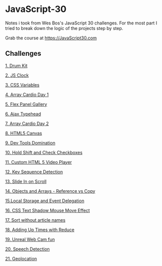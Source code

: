 # JavaScript-30
Notes i took from Wes Bos's JavaScript 30 challenges. 
For the most part I tried to break down the logic of the projects step by step.

Grab the course at https://JavaScript30.com



## Challenges 
[1. Drum Kit](https://github.com/Iambizi/JavaScript-30/tree/master/01%20JavaScript%20Drum%20kit#javascript-drum-kit)

[2. JS Clock](https://github.com/Iambizi/JavaScript-30/tree/master/02%20JS%20Clock)

[3. CSS Variables](https://github.com/Iambizi/JavaScript-30/tree/master/03%20CSS%20Variables#css-variables)

[4. Array Cardio Day 1](https://github.com/Iambizi/JavaScript-30/tree/master/04%20Array%20Cardio%20Day%201)

[5. Flex Panel Gallery](https://github.com/Iambizi/JavaScript-30/tree/master/05%20Flex%20Panel%20Gallery#flex-panel-gallery)

[6. Ajax Typehead](https://github.com/Iambizi/JavaScript-30/tree/master/06%20Ajax%20Type%20Ahead#ajax-type-ahead)

[7. Array Cardio Day 2](https://github.com/Iambizi/JavaScript-30/tree/master/07%20Array%20Cardio%20Day%202)

[8. HTML5 Canvas](https://github.com/Iambizi/JavaScript-30/tree/master/08%20HTML5%20Canvas#html-5-canvas)

[9. Dev Tools Domination](https://github.com/Iambizi/JavaScript-30/tree/master/09%2014%20Must%20Know%20Dev%20Tools%20Tricks#14-must-know-dev-tool-tricks)

[10. Hold Shift and Check Checkboxes](https://github.com/Iambizi/JavaScript-30/tree/master/10%20Hold%20Shift%20and%20Check%20Checkboxes)

[11. Custom HTML 5 Video Player](https://github.com/Iambizi/JavaScript-30/tree/master/11%20Custom%20HTML%205%20Video%20Player)

[12. Key Sequence Detection](https://github.com/Iambizi/JavaScript-30/tree/master/12%20Key%20Sequence%20Detection)

[13. Slide In on Scroll](https://github.com/Iambizi/JavaScript-30/tree/master/13%20Slide%20In%20on%20Scroll)

[14. Objects and Arrays - Reference vs Copy](https://github.com/Iambizi/JavaScript-30/tree/master/14%20Objects%20and%20Arrays%20-%20Reference%20VS%20Copy)

[15.Local Storage and Event Delegation](https://github.com/Iambizi/JavaScript-30/tree/master/15%20LocalStorage%20and%20Event%20Delegation)

[16. CSS Text Shadow Mouse Move Effect](https://github.com/Iambizi/JavaScript-30/tree/master/16%20CSS%20Text%20Shadow%20Mouse%20Move%20Effect)

[17. Sort without article names](https://github.com/Iambizi/JavaScript-30/tree/master/17%20Sort%20without%20articles)

[18. Adding Up Times with Reduce](https://github.com/Iambizi/JavaScript-30/tree/master/18%20Adding%20Up%20Times%20with%20Reduce)

[19. Unreal Web Cam fun](https://github.com/Iambizi/JavaScript-30/tree/master/19%20Unreal%20Webcam%20Fun)

[20. Speech Detection](https://github.com/Iambizi/JavaScript-30/tree/master/20%20Native%20Speech%20Recognition)

[21. Geolocation](https://github.com/Iambizi/JavaScript-30/tree/master/21%20Geolocation%20based%20on%20Speedometer%20and%20Compass)

